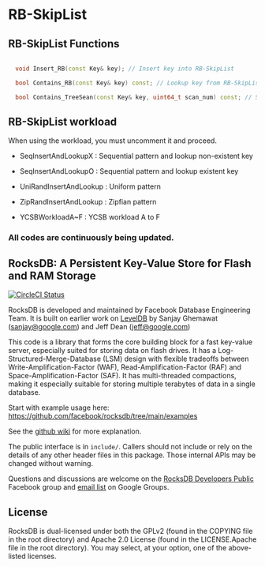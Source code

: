 # RB-SkipList

## RB-SkipList Functions

```C++

  void Insert_RB(const Key& key); // Insert key into RB-SkipList

  bool Contains_RB(const Key& key) const; // Lookup key from RB-SkipList

  bool Contains_TreeSean(const Key& key, uint64_t scan_num) const; // Scan key from RB-SkipList

```

## RB-SkipList workload

When using the workload, you must uncomment it and proceed.

- SeqInsertAndLookupX : Sequential pattern and lookup non-existent key

- SeqInsertAndLookupO : Sequential pattern and lookup existent key

- UniRandInsertAndLookup : Uniform pattern

- ZipRandInsertAndLookup : Zipfian pattern

- YCSBWorkloadA~F : YCSB workload A to F

### All codes are continuously being updated.

## RocksDB: A Persistent Key-Value Store for Flash and RAM Storage

[![CircleCI Status](https://circleci.com/gh/facebook/rocksdb.svg?style=svg)](https://circleci.com/gh/facebook/rocksdb)

RocksDB is developed and maintained by Facebook Database Engineering Team.
It is built on earlier work on [LevelDB](https://github.com/google/leveldb) by Sanjay Ghemawat (sanjay@google.com)
and Jeff Dean (jeff@google.com)

This code is a library that forms the core building block for a fast
key-value server, especially suited for storing data on flash drives.
It has a Log-Structured-Merge-Database (LSM) design with flexible tradeoffs
between Write-Amplification-Factor (WAF), Read-Amplification-Factor (RAF)
and Space-Amplification-Factor (SAF). It has multi-threaded compactions,
making it especially suitable for storing multiple terabytes of data in a
single database.

Start with example usage here: https://github.com/facebook/rocksdb/tree/main/examples

See the [github wiki](https://github.com/facebook/rocksdb/wiki) for more explanation.

The public interface is in `include/`.  Callers should not include or
rely on the details of any other header files in this package.  Those
internal APIs may be changed without warning.

Questions and discussions are welcome on the [RocksDB Developers Public](https://www.facebook.com/groups/rocksdb.dev/) Facebook group and [email list](https://groups.google.com/g/rocksdb) on Google Groups.

## License

RocksDB is dual-licensed under both the GPLv2 (found in the COPYING file in the root directory) and Apache 2.0 License (found in the LICENSE.Apache file in the root directory).  You may select, at your option, one of the above-listed licenses.
